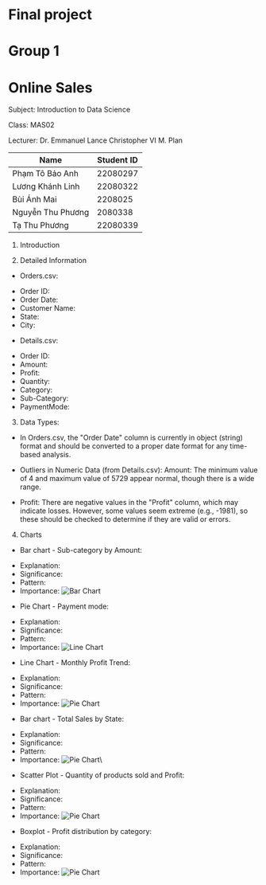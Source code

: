 # Final project 
# Group 1 
# Online Sales
Subject: Introduction to Data Science

Class: MAS02

Lecturer: Dr. Emmanuel Lance Christopher VI M. Plan


| Name              | Student ID   | 
|-------------      |--------------|
| Phạm Tô Bảo Anh   | 22080297     | 
| Lương Khánh Linh  | 22080322     | 
| Bùi Ánh Mai       | 2208025      | 
| Nguyễn Thu Phương | 2080338      | 
| Tạ Thu Phương     | 22080339     | 

1. Introduction

2. Detailed Information
   
- Orders.csv:
+ Order ID: 
+ Order Date: 
+ Customer Name: 
+ State: 
+ City: 
  
- Details.csv:
+ Order ID: 
+ Amount: 
+ Profit: 
+ Quantity: 
+ Category: 
+ Sub-Category: 
+ PaymentMode: 

3. Data Types:
- In Orders.csv, the "Order Date" column is currently in object (string) format and should be converted 
to a proper date format for any time-based analysis.

- Outliers in Numeric Data (from Details.csv): Amount: The minimum value of 4 and maximum value of 5729 appear normal, though there is a wide range.

- Profit: There are negative values in the "Profit" column, which may indicate losses. However, some values seem extreme (e.g., -1981), so these should be checked to determine if they are valid or errors.

4. Charts
- Bar chart - Sub-category by Amount:
+ Explanation:
+ Significance: 
+ Pattern: 
+ Importance: 
![Bar Chart]()

- Pie Chart - Payment mode:
+ Explanation: 
+ Significance: 
+ Pattern: 
+ Importance: 
![Line Chart]()

- Line Chart - Monthly Profit Trend:
+ Explanation: 
+ Significance: 
+ Pattern: 
+ Importance: 
![Pie Chart]()

- Bar chart - Total Sales by State:
+ Explanation: 
+ Significance: 
+ Pattern: 
+ Importance: 
![Pie Chart]()\

- Scatter Plot - Quantity of products sold and Profit:
+ Explanation: 
+ Significance: 
+ Pattern: 
+ Importance: 
![Pie Chart]()

- Boxplot - Profit distribution by category:
+ Explanation: 
+ Significance: 
+ Pattern: 
+ Importance: 
![Pie Chart]()
